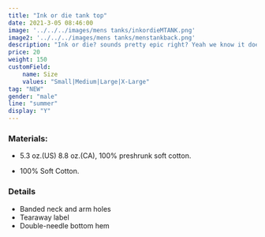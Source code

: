 ```yaml
---
title: "Ink or die tank top"
date: 2021-3-05 08:46:00
image: '../../../images/mens tanks/inkordieMTANK.png'
image2: '../../../images/mens tanks/menstankback.png'
description: "Ink or die? sounds pretty epic right? Yeah we know it does!"
price: 20
weight: 150
customField:
    name: Size
    values: "Small|Medium|Large|X-Large"
tag: "NEW"
gender: "male"
line: "summer"
display: "Y"
---
```


### Materials:  

- 5.3 oz.(US) 8.8 oz.(CA), 100% preshrunk soft cotton.

- 100% Soft Cotton.

### Details 

- Banded neck and arm holes
- Tearaway label
- Double-needle bottom hem